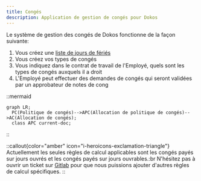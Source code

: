 ```yaml
---
title: Congés
description: Application de gestion de congés pour Dokos
---
```


Le système de gestion des congés de Dokos fonctionne de la façon suivante:

1. Vous créez une [liste de jours de fériés](/dokos/hrms/conges/jours-feries)
2. Vous créez vos types de congés
3. Vous indiquez dans le contrat de travail de l'Employé, quels sont les types de congés auxquels il a droit
4. L'Employé peut effectuer des demandes de congés qui seront validées par un approbateur de notes de cong

::mermaid
```
graph LR;
  PC(Politique de congés)-->APC(Allocation de politique de congés)-->AC(Allocation de congés);
  class APC current-doc;
```
::

::callout{color="amber" icon="i-heroicons-exclamation-triangle"}
Actuellement les seules règles de calcul applicables sont les congés payés sur jours ouvrés et les congés payés sur jours ouvrables.\:br
N'hésitez pas à ouvrir un ticket sur [Gitlab](https://gitlab.com/dokos/dokos/-/issues) pour que nous puissions ajouter d'autres règles de calcul spécifiques.
::
